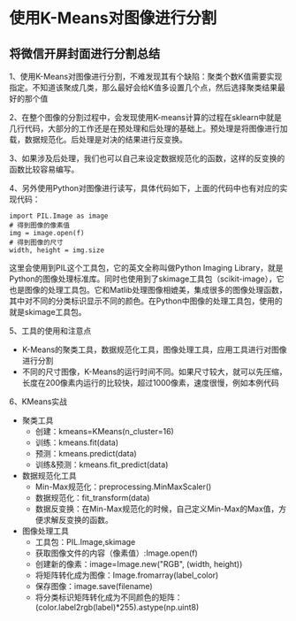 # 使用K-Means对图像进行分割

## 将微信开屏封面进行分割总结

1、使用K-Means对图像进行分割，不难发现其有个缺陷：聚类个数K值需要实现指定。不知道该聚成几类，那么最好会给K值多设置几个点，然后选择聚类结果最好的那个值

2、在整个图像的分割过程中，会发现使用K-means计算的过程在sklearn中就是几行代码，大部分的工作还是在预处理和后处理的基础上。预处理是将图像进行加载，数据规范化。后处理是对决的结果进行反变换。

3、如果涉及后处理，我们也可以自己来设定数据规范化的函数，这样的反变换的函数比较容易编写。

4、另外使用Python对图像进行读写，具体代码如下，上面的代码中也有对应的实现代码：
```
import PIL.Image as image
# 得到图像的像素值
img = image.open(f)
# 得到图像的尺寸
width, height = img.size
```
这里会使用到PIL这个工具包，它的英文全称叫做Python Imaging Library，就是Python的图像处理标准库。同时也使用到了skimage工具包（scikit-image），它也是图像的处理工具包。它和Matlib处理图像相媲美，集成很多的图像处理函数，其中对不同的分类标识显示不同的颜色。在Python中图像的处理工具包，使用的就是skimage工具包。

5、工具的使用和注意点
- K-Means的聚类工具，数据规范化工具，图像处理工具，应用工具进行对图像进行分割
- 不同的尺寸图像，K-Means的运行时间不同。如果尺寸较大，就可以先压缩，长度在200像素内运行的比较快，超过1000像素，速度很慢，例如本例代码

6、KMeans实战
- 聚类工具
    - 创建：kmeans=KMeans(n_cluster=16)
    - 训练：kmeans.fit(data)
    - 预测：kmeans.predict(data)
    - 训练&预测：kmeans.fit_predict(data)
- 数据规范化工具
    - Min-Max规范化：preprocessing.MinMaxScaler()
    - 数据规范化：fit_transform(data)
    - 数据反变换：在Min-Max规范化的时候，自己定义Min-Max的Max值，方便求解反变换的函数。
- 图像处理工具
    - 工具包：PIL.Image,skimage
    - 获取图像文件的内容（像素值）:Image.open(f)
    - 创建新的像素：image=Image.new("RGB", (width, height))
    - 将矩阵转化成为图像：Image.fromarray(label_color)
    - 保存图像：image.save(filename)
    - 将分类标识矩阵转化成为不同颜色的矩阵：(color.label2rgb(label)*255).astype(np.uint8)
